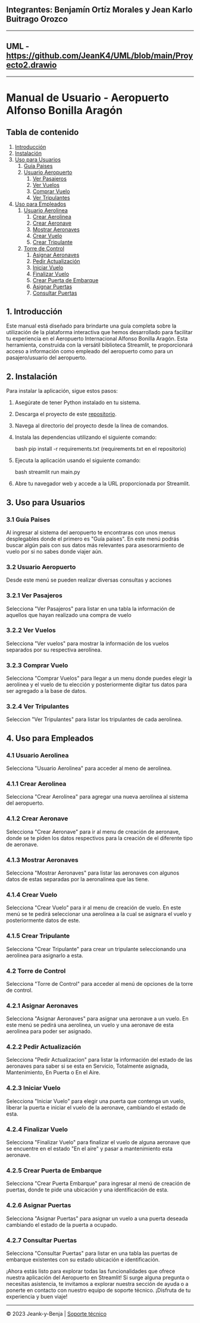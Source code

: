 ## Integrantes: Benjamín Ortíz Morales y Jean Karlo Buitrago Orozco
---
## UML - https://github.com/JeanK4/UML/blob/main/Proyecto2.drawio
---

# Manual de Usuario - Aeropuerto Alfonso Bonilla Aragón

## Tabla de contenido
1. [Introducción](#1-introducción)
2. [Instalación](#2-instalación)
3. [Uso para Usuarios](#3-uso-para-usuarios)
    1. [Guía Paises](#31-guía-paises)
    2. [Usuario Aeropuerto](#32-usuario-aeropuerto)
        1. [Ver Pasajeros](#321-ver-pasajeros)
        2. [Ver Vuelos](#322-ver-vuelos)
        3. [Comprar Vuelo](#323-comprar-vuelo)
        4. [Ver Tripulantes](#324-ver-tripulantes)
4. [Uso para Empleados](#4-uso-para-empleados)
    1. [Usuario Aerolinea](#41-usuario-aerolinea)
        1. [Crear Aerolinea](#411-crear-aerolinea)
        2. [Crear Aeronave](#412-crear-aeronave)
        3. [Mostrar Aeronaves](#413-mostrar-aeronaves)
        4. [Crear Vuelo](#414-crear-vuelo)
        5. [Crear Tripulante](#415-crear-tripulante)
    2. [Torre de Control](#42-torre-de-control)
        1. [Asignar Aeronaves](#421-asignar-aeronaves)
        2. [Pedir Actualización](#422-pedir-actualización)
        3. [Iniciar Vuelo](#423-iniciar-vuelo)
        4. [Finalizar Vuelo](#424-finalizar-velo)
        5. [Crear Puerta de Embarque](#425-crear-puerta-embarque)
        6. [Asignar Puertas](#426-asignar-puertas)
        7. [Consultar Puertas](#427-consultar-puertas)


## 1. Introducción

Este manual está diseñado para brindarte una guía completa sobre la utilización de la plataforma interactiva que hemos desarrollado para facilitar tu experiencia en el Aeropuerto Internacional Alfonso Bonilla Aragón. Esta herramienta, construida con la versátil biblioteca Streamlit, te proporcionará acceso a información como empleado del aeropuerto como para un pasajero/usuario del aeropuerto.

## 2. Instalación

Para instalar la aplicación, sigue estos pasos:

1. Asegúrate de tener Python instalado en tu sistema.
2. Descarga el proyecto de este [repositorio](https://github.com/JeanK4/Proyecto-POO-2).
3. Navega al directorio del proyecto desde la línea de comandos.
4. Instala las dependencias utilizando el siguiente comando:

    bash
    pip install -r requirements.txt (requirements.txt en el repositorio)
  

5. Ejecuta la aplicación usando el siguiente comando:

    bash
    streamlit run main.py
    
6. Abre tu navegador web y accede a la URL proporcionada por Streamlit.

## 3. Uso para Usuarios

### 3.1 Guía Paises

Al ingresar al sistema del aeropuerto te encontraras con unos menus desplegables donde el primero es "Guía paises". En este menú podrás buscar algún pais con sus datos más relevantes para asesorarmiento de vuelo por si no sabes donde viajer aún.

### 3.2 Usuario Aeropuerto

Desde este menú se pueden realizar diversas consultas y acciones


### 3.2.1 Ver Pasajeros

Selecciona "Ver Pasajeros" para listar en una tabla la información de aquellos que hayan realizado una compra de vuelo

### 3.2.2 Ver Vuelos

Selecciona "Ver vuelos" para mostrar la información de los vuelos separados por su respectiva aerolínea.

### 3.2.3 Comprar Vuelo

Selecciona "Comprar Vuelos" para llegar a un menu donde puedes elegir la aerolinea y el vuelo de tu elección y posteriormente digitar tus datos para ser agregado a la base de datos.

### 3.2.4 Ver Tripulantes

Seleccion "Ver Tripulantes" para listar los tripulantes de cada aerolinea.

## 4. Uso para Empleados

### 4.1 Usuario Aerolinea

Selecciona "Usuario Aerolinea" para acceder al meno de aerolinea.

### 4.1.1 Crear Aerolinea

Selecciona "Crear Aerolínea" para agregar una nueva aerolínea al sistema del aeropuerto.

### 4.1.2 Crear Aeronave

Selecciona "Crear Aeronave" para ir al menu de creación de aeronave, donde se te piden los datos respectivos para la creación de el diferente tipo de aeronave.

### 4.1.3 Mostrar Aeronaves

Selecciona "Mostrar Aeronaves" para listar las aeronaves con algunos datos de estas separadas por la aeronalinea que las tiene.

### 4.1.4 Crear Vuelo

Selecciona "Crear Vuelo" para ir al menu de creación de vuelo. En este menú se te pedirá seleccionar una aerolinea a la cual se asignara el vuelo y posteriormente datos de este.

### 4.1.5 Crear Tripulante

Selecciona "Crear Tripulante" para crear un tripulante seleccionando una aerolinea para asignarlo a esta.

### 4.2 Torre de Control

Selecciona "Torre de Control" para acceder al menú de opciones de la torre de control.

### 4.2.1 Asignar Aeronaves

Selecciona "Asignar Aeronaves" para asignar una aeronave a un vuelo. En este menú se pedirá una aerolinea, un vuelo y una aeronave de esta aerolinea para poder ser asignado.

### 4.2.2 Pedir Actualización

Selecciona "Pedir Actualizacion" para listar la información del estado de las aeronaves para saber si se esta en Servicio, Totalmente asignada, Mantenimiento, En Puerta o En el Aire.

### 4.2.3 Iniciar Vuelo

Selecciona "Iniciar Vuelo" para elegir una puerta que contenga un vuelo, liberar la puerta e iniciar el vuelo de la aeronave, cambiando el estado de esta.

### 4.2.4 Finalizar Vuelo

Selecciona "Finalizar Vuelo" para finalizar el vuelo de alguna aeronave que se encuentre en el estado "En el aire" y pasar a mantenimiento esta aeronave.


### 4.2.5 Crear Puerta de Embarque

Selecciona "Crear Puerta Embarque" para ingresar al menú de creación de puertas, donde te pide una ubicación y una identificación de esta.

### 4.2.6 Asignar Puertas

Selecciona "Asignar Puertas" para asignar un vuelo a una puerta deseada cambiando el estado de la puerta a ocupado.

### 4.2.7 Consultar Puertas

Selecciona "Consultar Puertas" para listar en una tabla las puertas de embarque existentes con su estado ubicación e identificación.


¡Ahora estás listo para explorar todas las funcionalidades que ofrece nuestra aplicación del Aeropuerto en Streamlit! Si surge alguna pregunta o necesitas asistencia, te invitamos a explorar nuestra sección de ayuda o a ponerte en contacto con nuestro equipo de soporte técnico. ¡Disfruta de tu experiencia y buen viaje!

---

© 2023 Jeank-y-Benja | [Soporte técnico](https://github.com/JeanK4)
